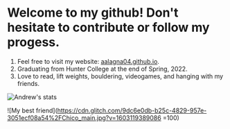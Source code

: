# Welcome to my github! Don't hesitate to contribute or follow my progess.


1. Feel free to visit my website: [aalagna04.github.io](https://aalagna04.github.io/).
2. Graduating from Hunter College at the end of Spring, 2022.
3. Love to read, lift weights, bouldering, videogames, and hanging with my friends.

![Andrew's stats](https://github-readme-stats.vercel.app/api?username=aalagna04&show_icons=true&theme=algolia)

![My best friend](https://cdn.glitch.com/9dc6e0db-b25c-4829-957e-3051ecf08a54%2FChico_main.jpg?v=1603119389086 =100)
